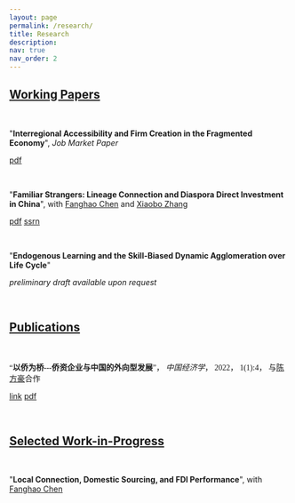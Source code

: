 ```yaml
---
layout: page
permalink: /research/
title: Research
description: 
nav: true
nav_order: 2
---
```




## <u>Working Papers</u>

<p>&nbsp;</p>

"**Interregional Accessibility and Firm Creation in the Fragmented Economy**", *Job Market Paper* 

<a href="{{ site.url }}/assets/pdf/jmp.pdf" target="_blank">pdf</a>


<p>&nbsp;</p>

"**Familiar Strangers: Lineage Connection and Diaspora Direct Investment in China**", with [Fanghao Chen](https://fanghaochen.github.io/homepage/) and [Xiaobo Zhang](https://en.gsm.pku.edu.cn/conjsxq.jsp?urltype=tree.TreeTempUrl&wbtreeid=1099&user_id=x.zhang) 

<a href="{{ site.url }}/assets/pdf/ddi.pdf" target="_blank">pdf</a> [ssrn](https://papers.ssrn.com/sol3/papers.cfm?abstract_id=4004159)

<p>&nbsp;</p>

"**Endogenous Learning and the Skill-Biased Dynamic Agglomeration over Life Cycle**"

*preliminary draft available upon request*


<p>&nbsp;</p>

## <u>Publications</u>

<p>&nbsp;</p>

<a style="font-family: Microsoft Yahei">“**以侨为桥---侨资企业与中国的外向型发展**”， *中国经济学*， 2022， 1(1):4， 与[陈方豪](https://fanghaochen.github.io/homepage/)合作</a>

[link](https://www.jcejournal.com.cn/CN/abstract/abstract3.shtml) <a href="{{ site.url }}/assets/pdf/ddi_c.pdf" target="_blank">pdf</a>

 
<p>&nbsp;</p>


## <u>Selected Work-in-Progress</u>

<p>&nbsp;</p>

"**Local Connection, Domestic Sourcing, and FDI Performance**", with [Fanghao Chen](https://fanghaochen.github.io/homepage/)



